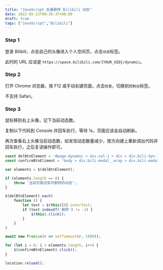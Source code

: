 ```yaml
---
title: "JavaScript 批量删除 Bilibili 动态"
date: 2022-05-21T00:36:37+08:00
draft: true
tags: ["JavaScript","Bilibili"]
---
```


### Step 1

登录 Bilibili，点击自己的头像进入个人空间页，点击```动态```标签。

此时的 URL 应该是 ```https://space.bilibili.com/{YOUR_UID}/dynamic```。

### Step 2

打开 Chrome 浏览器，按 F12 或手动右键页面，点击```检查```，切换到```控制台```标签。

不支持 Safari。

### Step 3

鼠标移到右上头像，记下当前动态数。

复制以下代码到 Console 并回车执行，等待 1s，页面应该会自动刷新。

再次查看右上头像当前动态数，如发现动态数量减少，按方向键上重新调出代码并回车执行，之后复读操作即可。

```js
const delBtnElement = '#page-dynamic > div.col-1 > div > div.bili-dyn-list__items > div > div > div > div.bili-dyn-item__header > div.bili-dyn-item__more > div > div > div.bili-dyn-more__menu > div:nth-child(2)'
const confirmBtnEliment = 'body > div.bili-modal__wrap > div.bili-modal > div.bili-modal__footer > button.bili-modal__button.confirm'

var elements = $(delBtnElement);

if (elements.length == 0) {
    throw '当前页面没有可删除的动态';
}

$(delBtnElement).each(
    function () {
        let text = $(this)[0].innerText;
        if (text.indexOf('删除') != -1) {
            $(this).click();
        }
    }
)

await new Promise(r => setTimeout(r, 1000));

for (let i = 0; i < elements.length; i++) {
    $(confirmBtnEliment).click();
}

location.reload();
```
